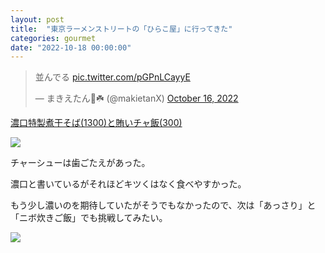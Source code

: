 ```yaml
---
layout: post
title:  "東京ラーメンストリートの「ひらこ屋」に行ってきた"
categories: gourmet
date: "2022-10-18 00:00:00"
---
```


<blockquote class="twitter-tweet tw-align-center"><p lang="ja" dir="ltr">並んでる <a href="https://t.co/pGPnLCayyE">pic.twitter.com/pGPnLCayyE</a></p>&mdash; まきえたん🥦☘️ (@makietanX) <a href="https://twitter.com/makietanX/status/1581594305646718976?ref_src=twsrc%5Etfw">October 16, 2022</a></blockquote> <script async src="https://platform.twitter.com/widgets.js" charset="utf-8"></script>

<u>濃口特製煮干そば(1300)と賄いチャ飯(300)</u>

<div class="trim">
  <div class="trim__item">
    <a href="{{ site.url }}/assets/images/2022-10-18-report/02-56-43.png">
      <img class="one" src="{{ site.url }}/assets/thumbnail/2022-10-18-report/02-56-43.png">
    </a>
  </div>
</div>


チャーシューは歯ごたえがあった。

濃口と書いているがそれほどキツくはなく食べやすかった。

もう少し濃いのを期待していたがそうでもなかったので、次は「あっさり」と「ニボ炊きご飯」でも挑戦してみたい。


<div class="trim">
  <div class="trim__item">
    <a href="{{ site.url }}/assets/images/2022-10-18-report/02-59-39.png">
      <img class="one" src="{{ site.url }}/assets/thumbnail/2022-10-18-report/02-59-39.png">
    </a>
  </div>
</div>

